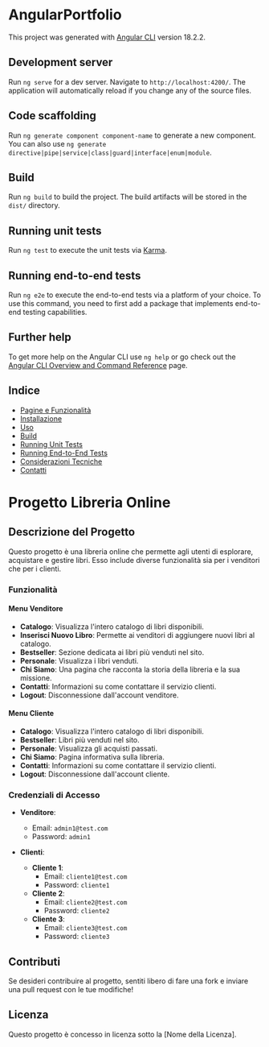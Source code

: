 # AngularPortfolio

This project was generated with [Angular CLI](https://github.com/angular/angular-cli) version 18.2.2.

## Development server

Run `ng serve` for a dev server. Navigate to `http://localhost:4200/`. The application will automatically reload if you change any of the source files.

## Code scaffolding

Run `ng generate component component-name` to generate a new component. You can also use `ng generate directive|pipe|service|class|guard|interface|enum|module`.

## Build

Run `ng build` to build the project. The build artifacts will be stored in the `dist/` directory.

## Running unit tests

Run `ng test` to execute the unit tests via [Karma](https://karma-runner.github.io).

## Running end-to-end tests

Run `ng e2e` to execute the end-to-end tests via a platform of your choice. To use this command, you need to first add a package that implements end-to-end testing capabilities.

## Further help

To get more help on the Angular CLI use `ng help` or go check out the [Angular CLI Overview and Command Reference](https://angular.dev/tools/cli) page.


## Indice

- [Pagine e Funzionalità](#pagine-e-funzionalità)
- [Installazione](#installazione)
- [Uso](#uso)
- [Build](#build)
- [Running Unit Tests](#running-unit-tests)
- [Running End-to-End Tests](#running-end-to-end-tests)
- [Considerazioni Tecniche](#considerazioni-tecniche)
- [Contatti](#contatti)

# Progetto Libreria Online

## Descrizione del Progetto

Questo progetto è una libreria online che permette agli utenti di esplorare, acquistare e gestire libri. Esso include diverse funzionalità sia per i venditori che per i clienti.

### Funzionalità

#### Menu Venditore
- **Catalogo**: Visualizza l'intero catalogo di libri disponibili.
- **Inserisci Nuovo Libro**: Permette ai venditori di aggiungere nuovi libri al catalogo.
- **Bestseller**: Sezione dedicata ai libri più venduti nel sito.
- **Personale**: Visualizza i libri venduti.
- **Chi Siamo**: Una pagina che racconta la storia della libreria e la sua missione.
- **Contatti**: Informazioni su come contattare il servizio clienti.
- **Logout**: Disconnessione dall'account venditore.

#### Menu Cliente
- **Catalogo**: Visualizza l'intero catalogo di libri disponibili.
- **Bestseller**: Libri più venduti nel sito.
- **Personale**: Visualizza gli acquisti passati.
- **Chi Siamo**: Pagina informativa sulla libreria.
- **Contatti**: Informazioni su come contattare il servizio clienti.
- **Logout**: Disconnessione dall'account cliente.

### Credenziali di Accesso

- **Venditore**:
  - Email: `admin1@test.com`
  - Password: `admin1`

- **Clienti**:
  - **Cliente 1**:
    - Email: `cliente1@test.com`
    - Password: `cliente1`
  - **Cliente 2**:
    - Email: `cliente2@test.com`
    - Password: `cliente2`
  - **Cliente 3**:
    - Email: `cliente3@test.com`
    - Password: `cliente3`

## Contributi

Se desideri contribuire al progetto, sentiti libero di fare una fork e inviare una pull request con le tue modifiche!

## Licenza

Questo progetto è concesso in licenza sotto la [Nome della Licenza].
